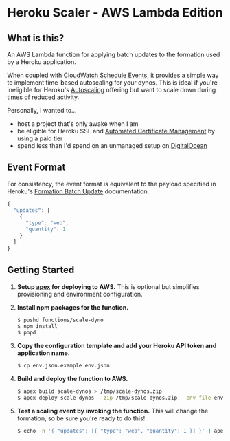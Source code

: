 # Heroku Scaler - AWS Lambda Edition

## What is this?

An AWS Lambda function for applying batch updates to the formation used by
a Heroku application.

When coupled with [CloudWatch Schedule Events][], it provides a simple way to
implement time-based autoscaling for your dynos. This is ideal if you're
ineligible for Heroku's [Autoscaling][] offering but want to scale down during
times of reduced activity.

Personally, I wanted to...

* host a project that's only awake when I am
* be eligible for Heroku SSL and [Automated Certificate Management][] by using
  a paid tier
* spend less than I'd spend on an unmanaged setup on [DigitalOcean][]

## Event Format

For consistency, the event format is equivalent to the payload specified in
Heroku's [Formation Batch Update][] documentation.

  ```javascript
  {
    "updates": [
      {
        "type": "web",
        "quantity": 1
      }
    ]
  }
  ```

## Getting Started

1. **Setup [apex](https://github.com/apex/apex) for deploying to AWS.** This is
   optional but simplifies provisioning and environment configuration.

1. **Install npm packages for the function.**

    ```bash
    $ pushd functions/scale-dyno
    $ npm install
    $ popd
    ```

1. **Copy the configuration template and add your Heroku API token and
   application name.**

    ```bash
    $ cp env.json.example env.json
    ```

1. **Build and deploy the function to AWS.**

    ```bash
    $ apex build scale-dynos > /tmp/scale-dynos.zip
    $ apex deploy scale-dynos --zip /tmp/scale-dynos.zip --env-file env.json
    ```

1. **Test a scaling event by invoking the function.** This will change the
   formation, so be sure you're ready to do this!

    ```bash
    $ echo -n '{ "updates": [{ "type": "web", "quantity": 1 }] }' | apex invoke scale-dynos
    ```

[CloudWatch Schedule Events]: https://docs.aws.amazon.com/AmazonCloudWatch/latest/events/ScheduledEvents.html
[Autoscaling]: https://devcenter.heroku.com/articles/scaling#autoscaling
[Automated Certificate Management]: https://devcenter.heroku.com/articles/automated-certificate-management
[DigitalOcean]: https://www.digitalocean.com/
[Formation Batch Update]: https://devcenter.heroku.com/articles/platform-api-reference#formation-batch-update
